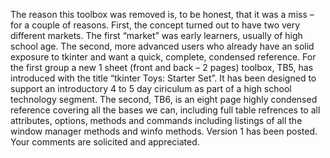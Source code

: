 The reason this toolbox was removed is, to be honest, that it was a miss – for a couple of reasons. First, the concept turned out to have two very different markets. The first “market” was early learners, usually of high school age. The second, more advanced users who already have an solid exposure to tkinter and want a quick, complete, condensed reference.
For the first group a new 1 sheet (front and back – 2 pages) toolbox, TB5, has introduced with the title “tkinter Toys: Starter Set”. It has been designed to support an introductory 4 to 5 day ciriculum as part of a high school technology segment.
The second, TB6, is an eight page highly condensed reference covering all the bases we can, including full table refrences to all attributes, options, methods and commands including listings of all the window manager methods and winfo methods. Version 1 has been posted. Your comments are solicited and appreciated.
